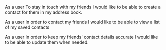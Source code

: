 As a user
To stay in touch with my friends
I would like to be able to create a contact for them in my address book.

As a user
In order to contact my friends
I would like to be able to view a list of my saved contacts

As a user In order to keep my friends' contact details accurate 
I would like to be able to update them when needed.